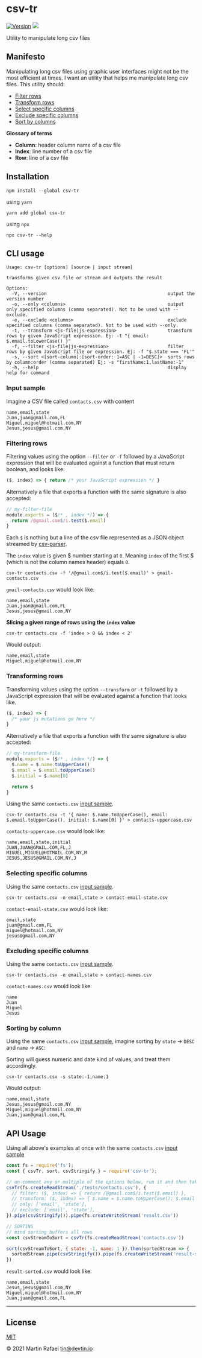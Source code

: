 # csv-tr

<p>
    <a href="https://www.npmjs.com/package/csv-tr" target="_blank"><img src="https://img.shields.io/npm/v/csv-tr.svg" alt="Version"></a>
<a href="http://opensource.org/licenses" target="_blank"><img src="http://img.shields.io/badge/License-MIT-brightgreen.svg"></a>
</p>


Utility to manipulate long csv files

## Manifesto

Manipulating long csv files using graphic user interfaces might not be the most efficient at times. I want an utility that
helps me manipulate long csv files. This utility should:

- [Filter rows](#filtering-rows)
- [Transform rows](#transforming-rows)
- [Select specific columns](#selecting-specific-columns)
- [Exclude specific columns](#excluding-specific-columns)
- [Sort by columns](#sorting-by-column)

**Glossary of terms**

- **Column**: header column name of a csv file
- **Index**: line number of a csv file
- **Row**: line of a csv file

## Installation

```shell
npm install --global csv-tr
```

using `yarn`

```shell
yarn add global csv-tr
```

using `npx`

```shell
npx csv-tr --help
```

## CLI usage

```text
Usage: csv-tr [options] [source | input stream]

transforms given csv file or stream and outputs the result

Options:
  -V, --version                                             output the version number
  -o, --only <columns>                                      output only specified columns (comma separated). Not to be used with --exclude.
  -e, --exclude <columns>                                   exclude specified columns (comma separated). Not to be used with --only.
  -t, --transform <js-file|js-expression>                   transform rows by given JavaScript expression. Ej: -t "{ email: $.email.toLowerCase() }"
  -f, --filter <js-file|js-expression>                      filter rows by given JavaScript file or expression. Ej: -f "$.state === 'FL'"
  -s, --sort <[sort-column]:[sort-order: 1=ASC | -1=DESC]>  sorts rows by column:order (comma separated) Ej: -s "firstName:1,lastName:-1"
  -h, --help                                                display help for command
```

### Input sample
Imagine a CSV file called `contacts.csv` with content

```csv
name,email,state
Juan,juan@gmail.com,FL
Miguel,miguel@hotmail.com,NY
Jesus,jesus@gmail.com,NY
```

### Filtering rows

Filtering values using the option `--filter` or `-f` followed by a JavaScript expression that will be evaluated
against a function that must return boolean, and looks like:

```js
($, index) => { return /* your JavaScript expression */ }
```

Alternatively a file that exports a function with the same signature is also accepted:

```js
// my-filter-file
module.exports = ($/* , index */) => {
  return /@gmail.com$/i.test($.email)
}
```

Each `$` is nothing but a line of the csv file represented as a JSON object streamed by
<a href="https://github.com/mafintosh/csv-parser" target="_blank">csv-parser</a>.

The `index` value is given $ number starting at `0`. Meaning `index` of the first $ (which is not the column names header)
equals `0`.

```shell
csv-tr contacts.csv -f '/@gmail.com$/i.test($.email)' > gmail-contacts.csv
```

`gmail-contacts.csv` would look like:

```csv
name,email,state
Juan,juan@gmail.com,FL
Jesus,jesus@gmail.com,NY
```

**Slicing a given range of rows using the `index` value**

```shell
csv-tr contacts.csv -f 'index > 0 && index < 2'
```

Would output:

```csv
name,email,state
Miguel,miguel@hotmail.com,NY
```

### Transforming rows

Transforming values using the option `--transform` or `-t` followed by a JavaScript expression that will be evaluated
against a function that looks like.

```js
($, index) => {
  /* your js mutations go here */
}
```

Alternatively a file that exports a function with the same signature is also accepted:

```js
// my-transform-file
module.exports = ($/* , index */) => {
  $.name = $.name.toUpperCase()
  $.email = $.email.toUpperCase()
  $.initial = $.name[0]

  return $
}
```

Using the same `contacts.csv` [input sample](#input-sample).

```shell
csv-tr contacts.csv -t '{ name: $.name.toUpperCase(), email: $.email.toUpperCase(), initial: $.name[0] }' > contacts-uppercase.csv
```

`contacts-uppercase.csv` would look like:

```csv
name,email,state,initial
JUAN,JUAN@GMAIL.COM,FL,J
MIGUEL,MIGUEL@HOTMAIL.COM,NY,M
JESUS,JESUS@GMAIL.COM,NY,J
```

### Selecting specific columns 

Using the same `contacts.csv` [input sample](#input-sample).

```shell
csv-tr contacts.csv -o email,state > contact-email-state.csv
```

`contact-email-state.csv` would look like:

```csv
email,state
juan@gmail.com,FL
miguel@hotmail.com,NY
jesus@gmail.com,NY
```

### Excluding specific columns

Using the same `contacts.csv` [input sample](#input-sample).

```shell
csv-tr contacts.csv -e email,state > contact-names.csv
```

`contact-names.csv` would look like:

```csv
name
Juan
Miguel
Jesus
```

### Sorting by column

Using the same `contacts.csv` [input sample](#input-sample), imagine sorting by `state` -> `DESC` and `name` -> `ASC`:

Sorting will guess numeric and date kind of values, and treat them accordingly.

```shell
csv-tr contacts.csv -s state:-1,name:1
```

Would output:

```csv
name,email,state
Jesus,jesus@gmail.com,NY
Miguel,miguel@hotmail.com,NY
Juan,juan@gmail.com,FL
```

## API Usage

Using all above's examples at once with the same `contacts.csv` [input sample](#input-sample)

```js
const fs = require('fs');
const { csvTr, sort, csvStringify } = require('csv-tr');

// un-comment any or multiple of the options below, run it and then take a look at result.csv
csvTr(fs.createReadStream('./tests/contacts.csv'), {
  // filter: ($, index) => { return /@gmail.com$/i.test($.email) },
  // transform: ($, index) => { $.name = $.name.toUpperCase(); $.email = $.email.toUpperCase(); return $ },
  // only: ['email', 'state'],
  // exclude: ['email', 'state'],
}).pipe(csvStringify()).pipe(fs.createWriteStream('result.csv'))

// SORTING
// mind sorting buffers all rows
const csvStreamToSort = csvTr(fs.createReadStream('contacts.csv'))

sort(csvStreamToSort, { state: -1, name: 1 }).then(sortedStream => {
  sortedStream.pipe(csvStringify()).pipe(fs.createWriteStream('result-sorted.csv'))
})
```

`result-sorted.csv` would look like:

```csv
name,email,state
Jesus,jesus@gmail.com,NY
Miguel,miguel@hotmail.com,NY
Juan,juan@gmail.com,FL
```

* * *

## License

[MIT](https://opensource.org/licenses/MIT)

&copy; 2021 Martin Rafael <tin@devtin.io>
